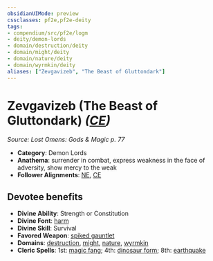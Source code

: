 ```yaml
---
obsidianUIMode: preview
cssclasses: pf2e,pf2e-deity
tags:
- compendium/src/pf2e/logm
- deity/demon-lords
- domain/destruction/deity
- domain/might/deity
- domain/nature/deity
- domain/wyrmkin/deity
aliases: ["Zevgavizeb", "The Beast of Gluttondark"]
---
```

# Zevgavizeb (The Beast of Gluttondark) *([CE](rules/traits/ce-b1.md "Chaotic Evil Alignment Trait"))*  
*Source: Lost Omens: Gods & Magic p. 77*  

- **Category**: Demon Lords
- **Anathema**: surrender in combat, express weakness in the face of adversity, show mercy to the weak
- **Follower Alignments**: [NE](rules/traits/ne-b1.md "Neutral Evil Alignment Trait"), [CE](rules/traits/ce-b1.md "Chaotic Evil Alignment Trait")

## Devotee benefits

- **Divine Ability**: Strength or Constitution
- **Divine Font**: [harm](compendium/spells/harm.md)
- **Divine Skill**: Survival
- **Favored Weapon**: [spiked gauntlet](compendium/equipment/items/spiked-gauntlet.md)
- **Domains**: [destruction](compendium/setting/domains.md#Destruction), [might](compendium/setting/domains.md#Might), [nature](compendium/setting/domains.md#Nature), [wyrmkin](compendium/setting/domains.md#Wyrmkin)
- **Cleric Spells**: 1st: [magic fang](compendium/spells/magic-fang.md); 4th: [dinosaur form](compendium/spells/dinosaur-form.md); 8th: [earthquake](compendium/spells/earthquake.md)